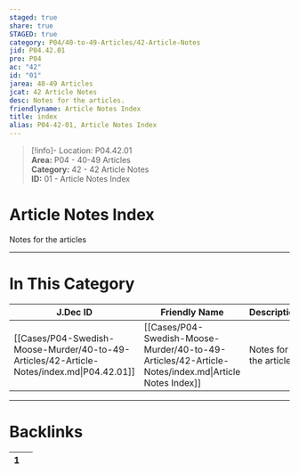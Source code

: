```yaml
---  
staged: true  
share: true  
STAGED: true  
category: P04/40-to-49-Articles/42-Article-Notes  
jid: P04.42.01  
pro: P04  
ac: "42"  
id: "01"  
jarea: 40-49 Articles  
jcat: 42 Article Notes  
desc: Notes for the articles.  
friendlyname: Article Notes Index  
title: index  
alias: P04-42-01, Article Notes Index  
---  
```

  
>[!info]- Location: P04.42.01  
>**Area:** P04 - 40-49 Articles  
>**Category:** 42 - 42 Article Notes  
>**ID:** 01 - Article Notes Index  
  
# Article Notes Index  
  
Notes for the articles  
   
  
  
---  
# In This Category  
  
| J.Dec ID                                                                                  | Friendly Name                                                                                       | Description             |  
| ----------------------------------------------------------------------------------------- | --------------------------------------------------------------------------------------------------- | ----------------------- |  
| [[Cases/P04-Swedish-Moose-Murder/40-to-49-Articles/42-Article-Notes/index.md\|P04.42.01]] | [[Cases/P04-Swedish-Moose-Murder/40-to-49-Articles/42-Article-Notes/index.md\|Article Notes Index]] | Notes for the articles. |  
  
  
---  
# Backlinks  
<div><table class="dataview table-view-table"><thead class="table-view-thead"><tr class="table-view-tr-header"><th class="table-view-th"><span></span><span class="dataview small-text">1</span></th><th class="table-view-th"><span></span></th></tr></thead><tbody class="table-view-tbody"></tbody></table></div>